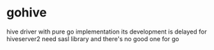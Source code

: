 # gohive
hive driver with pure go implementation
its development is delayed for hiveserver2 need sasl library and there's no good one for go
